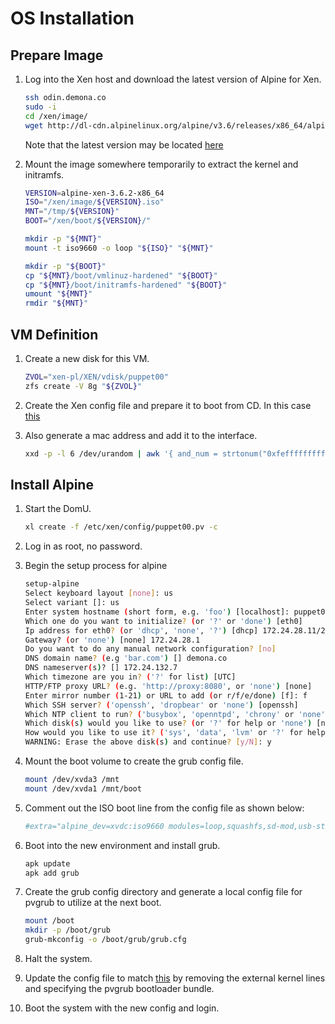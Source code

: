 # OS Installation

## Prepare Image

1. Log into the Xen host and download the latest version of Alpine for Xen. 

    ```bash
    ssh odin.demona.co
    sudo -i
    cd /xen/image/
    wget http://dl-cdn.alpinelinux.org/alpine/v3.6/releases/x86_64/alpine-xen-3.6.2-x86_64.iso
    ```

    Note that the latest version may be located [here](https://www.alpinelinux.org/downloads/)
2. Mount the image somewhere temporarily to extract the kernel and initramfs.

    ```bash
    VERSION=alpine-xen-3.6.2-x86_64
    ISO="/xen/image/${VERSION}.iso"
    MNT="/tmp/${VERSION}"
    BOOT="/xen/boot/${VERSION}/"

    mkdir -p "${MNT}"
    mount -t iso9660 -o loop "${ISO}" "${MNT}"

    mkdir -p "${BOOT}"
    cp "${MNT}/boot/vmlinuz-hardened" "${BOOT}"
    cp "${MNT}/boot/initramfs-hardened" "${BOOT}"
    umount "${MNT}"
    rmdir "${MNT}"
    ```

## VM Definition

1. Create a new disk for this VM.

    ```bash
    ZVOL="xen-pl/XEN/vdisk/puppet00"
    zfs create -V 8g "${ZVOL}"
    ```
2. Create the Xen config file and prepare it to boot from CD. In this case [this](./puppet.pv)
3. Also generate a mac address and add it to the interface.

    ```bash
    xxd -p -l 6 /dev/urandom | awk '{ and_num = strtonum("0xfeffffffffff"); or_num = strtonum("0x020000000000"); numstr = "0x"$1; num = strtonum(numstr); mod_num = and( or( num, or_num ), and_num ); printf "%0x\n", mod_num; }'
    ```

## Install Alpine

1. Start the DomU.

    ```bash
    xl create -f /etc/xen/config/puppet00.pv -c
    ```
2. Log in as root, no password.
3. Begin the setup process for alpine

    ```bash
    setup-alpine
    Select keyboard layout [none]: us
    Select variant []: us
    Enter system hostname (short form, e.g. 'foo') [localhost]: puppet00
    Which one do you want to initialize? (or '?' or 'done') [eth0]
    Ip address for eth0? (or 'dhcp', 'none', '?') [dhcp] 172.24.28.11/24
    Gateway? (or 'none') [none] 172.24.28.1
    Do you want to do any manual network configuration? [no]
    DNS domain name? (e.g 'bar.com') [] demona.co
    DNS nameserver(s)? [] 172.24.132.7
    Which timezone are you in? ('?' for list) [UTC]
    HTTP/FTP proxy URL? (e.g. 'http://proxy:8080', or 'none') [none]
    Enter mirror number (1-21) or URL to add (or r/f/e/done) [f]: f
    Which SSH server? ('openssh', 'dropbear' or 'none') [openssh]
    Which NTP client to run? ('busybox', 'openntpd', 'chrony' or 'none') [chrony]
    Which disk(s) would you like to use? (or '?' for help or 'none') [none] xvda
    How would you like to use it? ('sys', 'data', 'lvm' or '?' for help) [?] sys
    WARNING: Erase the above disk(s) and continue? [y/N]: y
    ```
4. Mount the boot volume to create the grub config file.

    ```bash
    mount /dev/xvda3 /mnt
    mount /dev/xvda1 /mnt/boot
    ```
5. Comment out the ISO boot line from the config file as shown below:

    ```bash
    #extra="alpine_dev=xvdc:iso9660 modules=loop,squashfs,sd-mod,usb-storage console=hvc0"
    ```
6. Boot into the new environment and install grub.
    
    ```bash
    apk update
    apk add grub
    ```
7. Create the grub config directory and generate a local config file for pvgrub to utilize at the next boot.

    ```bash
    mount /boot
    mkdir -p /boot/grub
    grub-mkconfig -o /boot/grub/grub.cfg
    ```
8. Halt the system.
9. Update the config file to match [this](./puppet-pvgrub.pv) by removing the external kernel lines and specifying the pvgrub bootloader bundle.
10. Boot the system with the new config and login.
